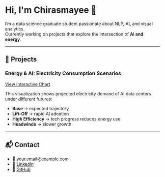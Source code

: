 # Hi, I'm Chirasmayee 👋

I’m a data science graduate student passionate about NLP, AI, and visual analytics.  
Currently working on projects that explore the intersection of **AI and energy**.

---

## 🚀 Projects

### Energy & AI: Electricity Consumption Scenarios  
[View Interactive Chart](ai_electricity_consumption_scenarios.html)  

This visualization shows projected electricity demand of AI data centers under different futures:
- **Base** → expected trajectory  
- **Lift-Off** → rapid AI adoption  
- **High Efficiency** → tech progress reduces energy use  
- **Headwinds** → slower growth  

---

## 📬 Contact  
- 📧 [your.email@example.com](mailto:vb@charlotte.edu)  
- 💼 [LinkedIn](https://linkedin.com/in/chirasmayee-bhavaraju-1606)  
- 🐙 [GitHub](https://github.com/chiru-2001)  

